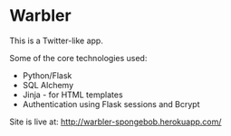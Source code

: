 # Warbler

This is a Twitter-like app.

Some of the core technologies used:
* Python/Flask
* SQL Alchemy
* Jinja - for HTML templates
* Authentication using Flask sessions and Bcrypt

Site is live at: http://warbler-spongebob.herokuapp.com/